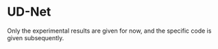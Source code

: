 # UD-Net
Only the experimental results are given for now, and the specific code is given subsequently.
